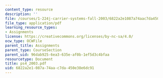 ```yaml
---
content_type: resource
description: ''
file: /courses/1-224j-carrier-systems-fall-2003/6822a2e1087a74aac7da450e38e6dc91_ps4_2003.pdf
file_type: application/pdf
learning_resource_types:
- Assignments
license: https://creativecommons.org/licenses/by-nc-sa/4.0/
ocw_type: OCWFile
parent_title: Assignments
parent_type: CourseSection
parent_uid: 96dab925-6ea3-635e-af0b-1ef5d3c4bfaa
resourcetype: Document
title: ps4_2003.pdf
uid: 6822a2e1-087a-74aa-c7da-450e38e6dc91
---
```

